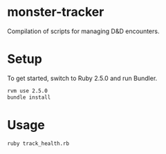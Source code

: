 # monster-tracker
Compilation of scripts for managing D&D encounters.

# Setup
To get started, switch to Ruby 2.5.0 and run Bundler.

```bash
rvm use 2.5.0
bundle install
```

# Usage
```bash
ruby track_health.rb
```
